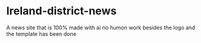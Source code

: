 # Ireland-district-news
A news site that is 100% made with ai no humon work besides the logo and the template has been done
